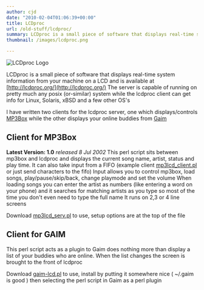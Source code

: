 ```yaml
---
author: cjd
date: "2010-02-04T01:06:39+00:00"
title: LCDproc
url: /old-stuff/lcdproc/
summary: LCDproc is a small piece of software that displays real-time system information from your machine on a LCD and is available at [http://lcdproc.org/](http://lcdproc.org/)
thumbnail: /images/lcdproc.png

---
```

![LCDproc Logo](/files/lcdproc/lcdproc.png)

LCDproc is a small piece of software that displays real-time system information from your machine on a LCD and is available at [http://lcdproc.org/](http://lcdproc.org/)
The server is capable of running on pretty much any posix (or-similar) system while the lcdproc client can get info for Linux, Solaris, xBSD and a few other OS's

I have written two clients for the lcdproc server, one which displays/controls [MP3Box](../mp3sb/) while the other displays your online buddies from [Gaim](http://gaim.sourceforge.net/)

## Client for MP3Box

 **Latest Version: 1.0** _released 8 Jul 2002_
This perl script sits between mp3box and lcdproc and displays the current song name, artist, status and play time.
It can also take input from a FIFO (example client [mp3lcd\_client.pl](/files/lcdproc/mp3lcd_client.pl.tgz) or just send characters to the fifo)
Input allows you to control mp3box, load songs, play/pause/skip/back, change playmode and set the volume
When loading songs you can enter the artist as numbers (like entering a word on your phone) and it searches for matching artists as you type so most of the time you don't even need to type the full name
It runs on 2,3 or 4 line screens

Download [mp3lcd\_serv.pl](/files/lcdproc/mp3lcd_serv.pl.tgz) to use, setup options are at the top of the file

## Client for GAIM

This perl script acts as a plugin to Gaim does nothing more than display a list of your buddies who are online.
When the list changes the screen is brought to the front of lcdproc

Download [gaim-lcd.pl](/files/lcdproc/gaim-lcd.tgz) to use, install by putting it somewhere nice ( ~/.gaim is good ) then selecting the perl script in Gaim as a perl plugin

